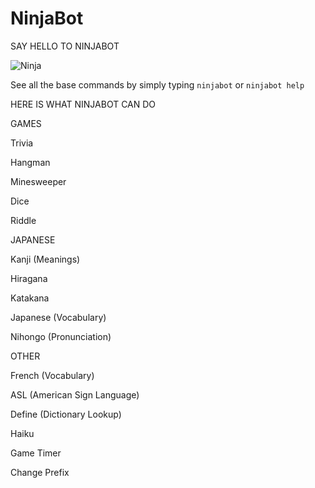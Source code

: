 # NinjaBot

SAY HELLO TO NINJABOT

![Ninja](https://cdn.discordapp.com/attachments/762786935004594187/900808161953447956/ninja2.png)

See all the base commands by simply typing `ninjabot` or `ninjabot help`

HERE IS WHAT NINJABOT CAN DO

GAMES

Trivia

Hangman

Minesweeper

Dice

Riddle

JAPANESE

Kanji (Meanings)

Hiragana

Katakana

Japanese (Vocabulary)

Nihongo (Pronunciation)

OTHER

French (Vocabulary)

ASL (American Sign Language)

Define (Dictionary Lookup)

Haiku

Game Timer

Change Prefix
